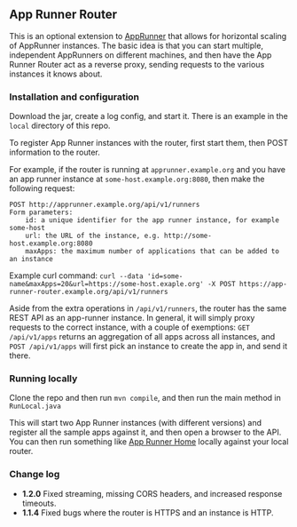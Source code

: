 App Runner Router
-----------------

This is an optional extension to [AppRunner](https://github.com/danielflower/app-runner) that
allows for horizontal scaling of AppRunner instances. The basic idea is that you can start
multiple, independent AppRunners on different machines, and then have the App Runner Router
act as a reverse proxy, sending requests to the various instances it knows about.

### Installation and configuration

Download the jar, create a log config, and start it. There is an example in the `local` directory
of this repo.

To register App Runner instances with the router, first start them, then POST information to the router.

For example, if the router is running at `apprunner.example.org` and you have an app runner instance at
`some-host.example.org:8080`, then make the following request:

    POST http://apprunner.example.org/api/v1/runners
    Form parameters:
        id: a unique identifier for the app runner instance, for example some-host
        url: the URL of the instance, e.g. http://some-host.example.org:8080
        maxApps: the maximum number of applications that can be added to an instance

Example curl command: `curl --data 'id=some-name&maxApps=20&url=https://some-host.exaple.org' -X POST https://app-runner-router.example.org/api/v1/runners`

Aside from the extra operations in `/api/v1/runners`, the router has the same REST API as an
app-runner instance. In general, it will simply proxy requests to the correct instance, with a couple
of exemptions: `GET /api/v1/apps` returns an aggregation of all apps across all instances, and
`POST /api/v1/apps` will first pick an instance to create the app in, and send it there.

### Running locally

Clone the repo and then run `mvn compile`, and then run the main method in `RunLocal.java`

This will start two App Runner instances (with different versions) and register all the sample apps
against it, and then open a browser to the API. You can then run something like
[App Runner Home](https://github.com/danielflower/app-runner-home)
locally against your local router.

### Change log

* **1.2.0** Fixed streaming, missing CORS headers, and increased response timeouts. 
* **1.1.4** Fixed bugs where the router is HTTPS and an instance is HTTP.
